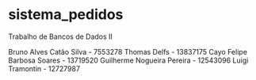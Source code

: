 # sistema_pedidos
Trabalho de Bancos de Dados II

Bruno Alves Catão Silva - 7553278
Thomas Delfs - 13837175
Cayo Felipe Barbosa Soares - 13719520
Guilherme Nogueira Pereira - 12543096
Luigi Tramontin - 12727987
